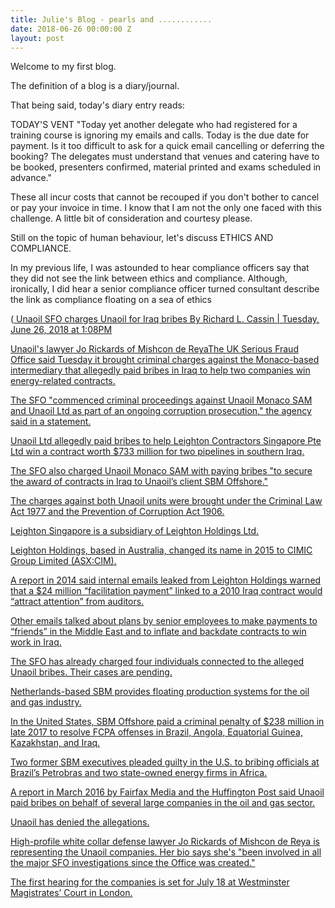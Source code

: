 ```yaml
---
title: Julie's Blog - pearls and ............
date: 2018-06-26 00:00:00 Z
layout: post
---
```


Welcome to my first blog.

The definition of a blog is a diary/journal.

That being said, today's diary entry reads:

TODAY'S VENT
"Today yet another delegate who had registered for a training course is ignoring my emails and calls.  Today is the due date for payment.
Is it too difficult to ask for a quick email cancelling or deferring the booking?  The delegates must understand that venues and catering have to be booked, presenters confirmed, material printed and exams scheduled in advance."

These all incur costs that cannot be recouped if you don't bother to cancel or pay your invoice in time. 
I know that I am not the only one faced with this challenge.  A little bit of consideration and courtesy please.

Still on the topic of human behaviour, let's discuss ETHICS AND COMPLIANCE.

In my previous life, I was astounded to hear compliance officers say that they did not see the link between ethics and compliance.  Although, ironically, I did hear a senior compliance officer turned consultant describe the link as compliance floating on a sea of ethics



(<a href> Unaoil SFO charges Unaoil for Iraq bribes
By Richard L. Cassin | Tuesday, June 26, 2018 at 1:08PM

Unaoil's lawyer Jo Rickards of Mishcon de ReyaThe UK Serious Fraud Office said Tuesday it brought criminal charges against the Monaco-based intermediary that allegedly paid bribes in Iraq to help two companies win energy-related contracts.

The SFO "commenced criminal proceedings against Unaoil Monaco SAM and Unaoil Ltd as part of an ongoing corruption prosecution," the agency said in a statement.

Unaoil Ltd allegedly paid bribes to help Leighton Contractors Singapore Pte Ltd win a contract worth $733 million for two pipelines in southern Iraq.

The SFO also charged Unaoil Monaco SAM with paying bribes "to secure the award of contracts in Iraq to Unaoil’s client SBM Offshore."

The charges against both Unaoil units were brought under the Criminal Law Act 1977 and the Prevention of Corruption Act 1906.

Leighton Singapore is a subsidiary of Leighton Holdings Ltd.

Leighton Holdings, based in Australia, changed its name in 2015 to CIMIC Group Limited (ASX:CIM).

A report in 2014 said internal emails leaked from Leighton Holdings warned that a $24 million “facilitation payment” linked to a 2010 Iraq contract would “attract attention” from auditors.

Other emails talked about plans by senior employees to make payments to “friends” in the ­Middle East and to inflate and backdate contracts to win work in Iraq.

The SFO has already charged four individuals connected to the alleged Unaoil bribes. Their cases are pending.

Netherlands-based SBM provides floating production systems for the oil and gas industry.

In the United States, SBM Offshore paid a criminal penalty of $238 million in late 2017 to resolve FCPA offenses in Brazil, Angola, Equatorial Guinea, Kazakhstan, and Iraq.

Two former SBM executives pleaded guilty in the U.S. to bribing officials at Brazil’s Petrobras and two state-owned energy firms in Africa.

A report in March 2016 by Fairfax Media and the Huffington Post said Unaoil paid bribes on behalf of several large companies in the oil and gas sector.

Unaoil has denied the allegations.

High-profile white collar defense lawyer Jo Rickards of Mishcon de Reya is representing the Unaoil companies. Her bio says she's "been involved in all the major SFO investigations since the Office was created."

The first hearing for the companies is set for July 18 at Westminster Magistrates’ Court in London.

